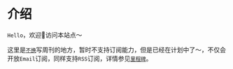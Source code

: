 # 介绍

`Hello`，欢迎👏访问本站点～

这里是[`不换`](https://github.com/bigbigDreamer)写周刊的地方，暂时不支持订阅能力，但是已经在计划中了～，不仅会开放`Email`订阅，同样支持`RSS`订阅，详情参见[`里程碑`](./LANDMARK/)。


